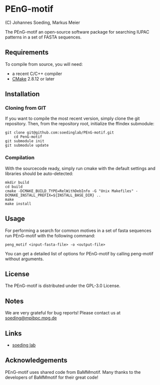 # PEnG-motif

 (C) Johannes Soeding, Markus Meier
 
The PEnG-motif an open-source software package for searching IUPAC patterns in a set of FASTA sequences.

## Requirements

To compile from source, you will need:
 * a recent C/C++ compiler
 * [CMake](http://cmake.org/) 2.8.12 or later

## Installation

### Cloning from GIT
If you want to compile the most recent version, simply clone the git repository. Then, from the repository root, initialize the ffindex submodule:

	git clone git@github.com:soedinglab/PEnG-motif.git
        cd PenG-motif
	git submodule init
	git submodule update


### Compilation
With the sourcecode ready, simply run cmake with the default settings and libraries should be auto-detected:

	mkdir build
	cd build
	cmake -DCMAKE_BUILD_TYPE=RelWithDebInfo -G "Unix Makefiles" -DCMAKE_INSTALL_PREFIX=${INSTALL_BASE_DIR} ..
	make
	make install


## Usage
For performing a search for common motives in a set of fasta sequences run PEnG-motif with the following command:

	peng_motif <input-fasta-file> -o <output-file>

You can get a detailed list of options for PEnG-motif by calling peng-motif without arguments.


## License

The PEnG-motif is distributed under the GPL-3.0 License.

## Notes

We are very grateful for bug reports! 
Please contact us at soeding@mpibpc.mpg.de

## Links

* [soeding lab](http://www.mpibpc.mpg.de/soeding)


## Acknowledgements
 
PEnG-motif uses shared code from BaMMmotif.
Many thanks to the developers of BaMMmotif for their great code!

